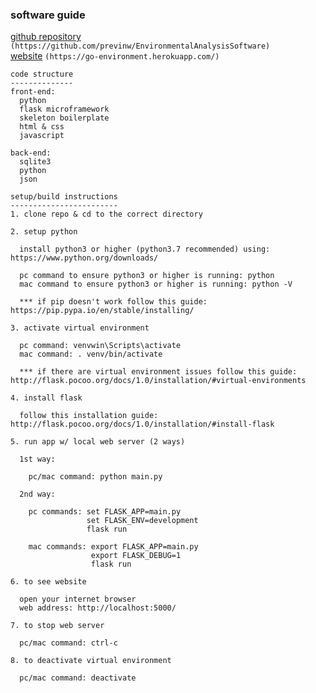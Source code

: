 ### software guide
[github repository](https://github.com/previnw/EnvironmentalAnalysisSoftware) 
`(https://github.com/previnw/EnvironmentalAnalysisSoftware)`<br />
[website](https://go-environment.herokuapp.com/)
`(https://go-environment.herokuapp.com/) `
```
code structure
--------------
front-end: 
  python
  flask microframework
  skeleton boilerplate
  html & css
  javascript

back-end:
  sqlite3
  python
  json

setup/build instructions
------------------------
1. clone repo & cd to the correct directory

2. setup python

  install python3 or higher (python3.7 recommended) using: https://www.python.org/downloads/
  
  pc command to ensure python3 or higher is running: python
  mac command to ensure python3 or higher is running: python -V

  *** if pip doesn't work follow this guide: https://pip.pypa.io/en/stable/installing/

3. activate virtual environment
  
  pc command: venvwin\Scripts\activate
  mac command: . venv/bin/activate

  *** if there are virtual environment issues follow this guide: http://flask.pocoo.org/docs/1.0/installation/#virtual-environments

4. install flask

  follow this installation guide: http://flask.pocoo.org/docs/1.0/installation/#install-flask

5. run app w/ local web server (2 ways)
  
  1st way:
     
    pc/mac command: python main.py
  
  2nd way: 
    
    pc commands: set FLASK_APP=main.py 
                 set FLASK_ENV=development
                 flask run
                 
    mac commands: export FLASK_APP=main.py
                  export FLASK_DEBUG=1
                  flask run

6. to see website
	
  open your internet browser
  web address: http://localhost:5000/

7. to stop web server

  pc/mac command: ctrl-c

8. to deactivate virtual environment

  pc/mac command: deactivate
```

